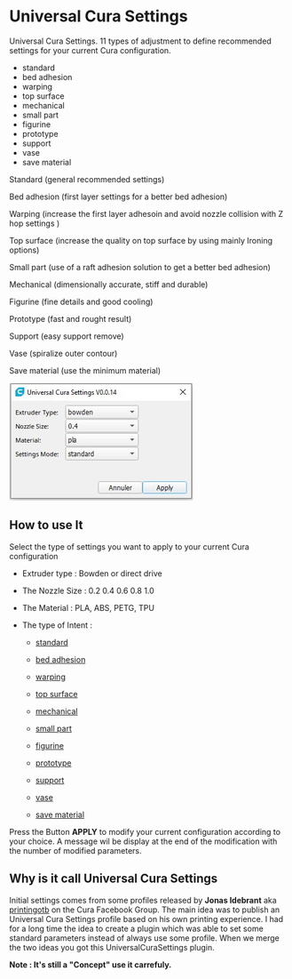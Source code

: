 # Universal Cura Settings
 
Universal Cura Settings. 11 types of adjustment to define recommended settings for your current Cura configuration.
 
- standard
- bed adhesion
- warping
- top surface
- mechanical
- small part
- figurine
- prototype
- support
- vase
- save material

Standard     (general recommended settings)

Bed adhesion (first layer settings for a better bed adhesion)

Warping      (increase the first layer adhesoin and avoid nozzle collision with Z hop settings )

Top surface  (increase the quality on top surface by using mainly Ironing options)

Small part   (use of a raft adhesion solution to get a better bed adhesion)

Mechanical   (dimensionally accurate, stiff and durable)

Figurine     (fine details and good cooling)

Prototype    (fast and rought result)

Support      (easy support remove)

Vase         (spiralize outer contour)

Save material (use the minimum material)

![menuSettings](./images/settings.jpg)

## How to use It

Select the type of settings you want to apply to your current Cura configuration

- Extruder type   : Bowden or direct drive
- The Nozzle Size : 0.2 0.4 0.6 0.8 1.0
- The Material    : PLA, ABS, PETG, TPU
- The type of Intent  :

  - [standard](https://github.com/5axes/UniversalCuraSettings/discussions/12)
       
  - [bed adhesion](https://github.com/5axes/UniversalCuraSettings/discussions/9) 
        
  - [warping](https://github.com/5axes/UniversalCuraSettings/discussions/13)

  - [top surface](https://github.com/5axes/UniversalCuraSettings/discussions/17)
        
  - [mechanical](https://github.com/5axes/UniversalCuraSettings/discussions/8)
 
  - [small part](https://github.com/5axes/UniversalCuraSettings/discussions/18)
  
  - [figurine](https://github.com/5axes/UniversalCuraSettings/discussions/14)
        
  - [prototype](https://github.com/5axes/UniversalCuraSettings/discussions/10)

  - [support](https://github.com/5axes/UniversalCuraSettings/discussions/22)
        
  - [vase](https://github.com/5axes/UniversalCuraSettings/discussions/15)
 
  - [save material](https://github.com/5axes/UniversalCuraSettings/discussions/27) 

Press the Button **APPLY** to modify your current configuration according to your choice. A message wil be display at the end of the modification with the number of modified parameters.


## Why is it call Universal Cura Settings

Initial settings comes from some profiles released by **Jonas Idebrant** aka [printingotb](https://github.com/printingotb) on the Cura Facebook Group. The main idea was to publish an Universal Cura Settings profile based on his own printing experience. I had for a long time the idea to create a plugin which was able to set some standard parameters instead of always use some profile. When we merge the two ideas you got this UniversalCuraSettings plugin. 

**Note : It's still a "Concept" use it carrefuly.**

